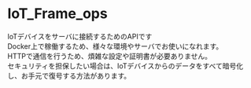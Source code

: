 # IoT_Frame_ops
IoTデバイスをサーバに接続するためのAPIです<br>
Docker上で稼働するため、様々な環境やサーバでお使いになれます。<br>
HTTPで通信を行うため、煩雑な設定や証明書が必要ありません。<br>
セキュリティを担保したい場合は、IoTデバイスからのデータをすべて暗号化し、お手元で復号する方法があります。<br>
